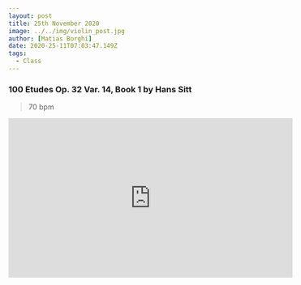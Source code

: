 ```yaml
---
layout: post
title: 25th November 2020
image: ../../img/violin_post.jpg
author: [Matias Borghi]
date: 2020-25-11T07:03:47.149Z
tags:
  - Class
---
```


### 100 Etudes Op. 32 Var. 14, Book 1 by Hans Sitt

> 70 bpm

<iframe width="560" height="315" src="https://www.youtube.com/embed/i-9jpz1Sy08" frameborder="0" allow="accelerometer; autoplay; clipboard-write; encrypted-media; gyroscope; picture-in-picture" allowfullscreen></iframe>